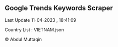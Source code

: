 

## Google Trends Keywords Scraper 
 
Last Update 11-04-2023 , 18:41:09

Country List :
VIETNAM.json



© Abdul Muttaqin 
